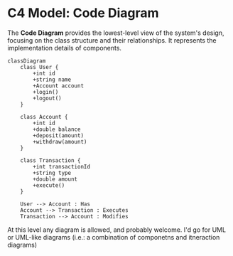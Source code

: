 # C4 Model: Code Diagram

The **Code Diagram** provides the lowest-level view of the system's design, focusing on the class structure and their relationships. It represents the implementation details of components.

```mermaid
classDiagram
    class User {
        +int id
        +string name
        +Account account
        +login()
        +logout()
    }

    class Account {
        +int id
        +double balance
        +deposit(amount)
        +withdraw(amount)
    }

    class Transaction {
        +int transactionId
        +string type
        +double amount
        +execute()
    }

    User --> Account : Has
    Account --> Transaction : Executes
    Transaction --> Account : Modifies
```

At this level any diagram is allowed, and probably welcome. I'd go for UML or UML-like diagrams (i.e.: a combination of componetns and itneraction diagrams)